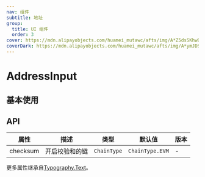 ```yaml
---
nav: 组件
subtitle: 地址
group:
  title: UI 组件
  order: 3
cover: https://mdn.alipayobjects.com/huamei_mutawc/afts/img/A*Z5dsSKhwD4oAAAAAAAAAAAAADlrGAQ/original
coverDark: https://mdn.alipayobjects.com/huamei_mutawc/afts/img/A*ymJDSYEjQKwAAAAAAAAAAAAADlrGAQ/original
---
```


# AddressInput

## 基本使用

<code src="./demos/basic.tsx"></code>

## API

| 属性     | 描述           | 类型        | 默认值          | 版本 |
| -------- | -------------- | ----------- | --------------- | ---- |
| checksum | 开启校验和的链 | `ChainType` | `ChainType.EVM` | -    |

更多属性继承自[Typography.Text](https://ant.design/components/typography-cn#typographytext)。
